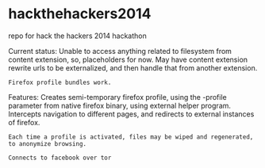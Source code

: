 hackthehackers2014
==================

repo for hack the hackers 2014 hackathon

Current status:
	Unable to access anything related to filesystem from content extension, so, placeholders for now.
	May have content extension rewrite urls to be externalized, and then handle that from another extension.
	
	Firefox profile bundles work.

Features:
	Creates semi-temporary firefox profile, using the -profile parameter from native firefox binary, using external helper program.
	Intercepts navigation to different pages, and redirects to external instances of firefox.
	
	Each time a profile is activated, files may be wiped and regenerated, to anonymize browsing.
	
	Connects to facebook over tor
	